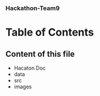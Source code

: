 ### Hackathon-Team9
# Table of Contents

Content of this file 
----------------------
* Hacaton Doc
* data
* src
* images 
